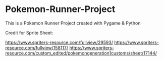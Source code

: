 # Pokemon-Runner-Project
This is a Pokemon Runner Project created with Pygame &amp; Python

Credit for Sprite Sheet:

https://www.spriters-resource.com/fullview/29593/
https://www.spriters-resource.com/fullview/158117/
https://www.spriters-resource.com/custom_edited/pokemongeneration1customs/sheet/17144/
